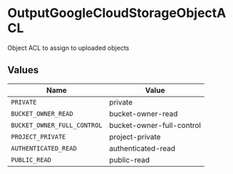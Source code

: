 # OutputGoogleCloudStorageObjectACL

Object ACL to assign to uploaded objects


## Values

| Name                        | Value                       |
| --------------------------- | --------------------------- |
| `PRIVATE`                   | private                     |
| `BUCKET_OWNER_READ`         | bucket-owner-read           |
| `BUCKET_OWNER_FULL_CONTROL` | bucket-owner-full-control   |
| `PROJECT_PRIVATE`           | project-private             |
| `AUTHENTICATED_READ`        | authenticated-read          |
| `PUBLIC_READ`               | public-read                 |